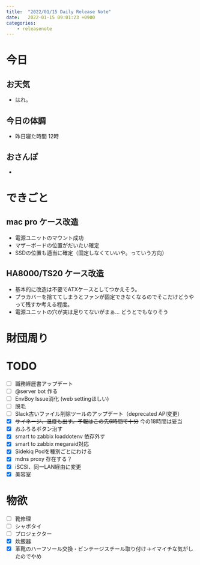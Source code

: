 ```yaml
---
title:  "2022/01/15 Daily Release Note"
date:   2022-01-15 09:01:23 +0900
categories:
	- releasenote
---
```

# 今日

## お天気

* はれ。

## 今日の体調

* 昨日寝た時間 12時

## おさんぽ

* 

# できごと

## mac pro ケース改造

* 電源ユニットのマウント成功
* マザーボードの位置がだいたい確定
* SSDの位置も適当に確定（固定しなくていいや。っていう方向）

## HA8000/TS20 ケース改造

* 基本的に改造は不要でATXケースとしてつかえそう。
* プラカバーを捨ててしまうとファンが固定できなくなるのでそこだけどうやって残すか考える程度。
* 電源ユニットの穴が実は足りてないがまぁ… どうとでもなりそう

# 財団周り


# TODO 

- [ ] 職務経歴書アップデート
- [ ] @server bot 作る
- [ ] EnvBoy Issue消化 (web settingほしい)
- [ ] 脱毛
- [ ] Slack古いファイル削除ツールのアップデート（deprecated API変更）
- [x] ~~サイネージ、温度も出す。予報はこの先6時間で十分~~ 今の18時間は妥当
- [x] おふろるボタン治す
- [x] smart to zabbix loaddotenv 依存外す
- [x] smart to zabbix megaraid対応
- [x] Sidekiq Podを種別ごとにわける
- [x] mdns proxy 存在する？
- [x] iSCSI、同一LAN経由に変更
- [x] 美容室

# 物欲

- [ ] 靴修理
- [ ] シャボタイ
- [ ] プロジェクター
- [x] 炊飯器
- [x] 革靴のハーフソール交換・ビンテージスチール取り付け→イマイチな気がしたのでやめ
